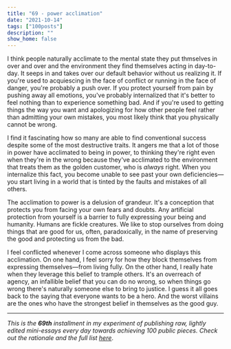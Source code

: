 ```yaml
---
title: "69 - power acclimation"
date: "2021-10-14"
tags: ["100posts"]
description: ""
show_home: false
---
```


I think people naturally acclimate to the mental state they put thmselves in over and over and the environment they find themselves acting in day-to-day. It seeps in and takes over our default behavior without us realizing it. If you're used to acquiescing in the face of conflict or running in the face of danger, you're probably a push over. If you protect yourself from pain by pushing away all emotions, you've probably internalized that it's better to feel nothing than to experience something bad. And if you're used to getting things the way you want and apologizing for how other people feel rather than admitting your own mistakes, you most likely think that you physically cannot be wrong. 

I find it fascinating how so many are able to find conventional success despite some of the most destructive traits. It angers me that a lot of those in power have acclimated to being in power, to thinking they're right even when they're in the wrong because they've acclimated to the environment that treats them as the golden customer, who is *always* right. When you internalize this fact, you become unable to see past your own deficiencies—you start living in a world that is tinted by the faults and mistakes of all others. 

The acclimation to power is a delusion of grandeur. It's a conception that protects you from facing your own fears and doubts. Any artificial protection from yourself is a barrier to fully expressing your being and humanity. Humans are fickle creatures. We like to stop ourselves from doing things that are good for us, often, paradoxically, in the name of preserving the good and protecting us from the bad. 

I feel conflicted whenever I come across someone who displays this acclimation. On one hand, I feel sorry for how they block themselves from expressing themselves—from living fully. On the other hand, I really hate when they leverage this belief to trample others. It's an overreach of agency, an infallible belief that you can do no wrong, so when things go wrong there's naturally someone else to bring to justice. I guess it all goes back to the saying that everyone wants to be a hero. And the worst villains are the ones who have the strongest belief in themselves as the good guy.

---
*This is the **69th** installment in my experiment of publishing raw, lightly edited mini-essays every day towards achieving 100 public pieces. Check out the rationale and the full list [here](/experiments/100posts/)*.
